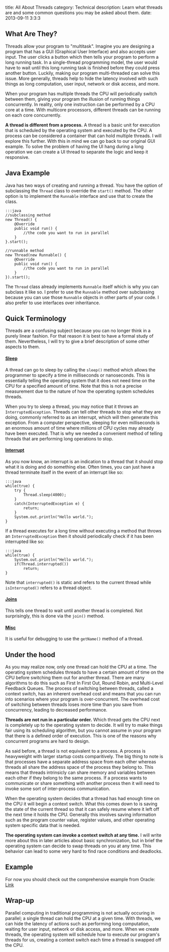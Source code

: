 title: All About Threads
category: Technical
description: Learn what threads are and some common questions you may be asked about them.
date: 2013-09-11 3:3:3

<h2>What Are They?</h2>
<p>Threads allow your program to "multitask".  Imagine you are designing a program that has a GUI (Graphical User Interface) and also accepts user input.  The user clicks a button which then tells your program to perform a long running task.  In a single-thread programming model, the user would have to wait until this long running task is finished before they could press another button.  Luckily, making our program multi-threaded can solve this issue.  More generally, threads help to hide the latency involved with such things as long computation, user input, network or disk access, and more.</p>

<p>When your program has multiple threads the CPU will periodically switch between them, giving your program the illusion of running things concurrently.  In reality, only one instruction can be performed by a CPU core at a time.  With multicore processors, different threads can be running on each core concurrently.</p>

<p><strong>A thread is different from a process.</strong>  A thread is a basic unit for execution that is scheduled by the operating system and executed by the CPU.  A process can be considered a container that can hold multiple threads.  I will explore this further.  With this in mind we can go back to our original GUI example.  To solve the problem of having the UI hang during a long operation we can create a UI thread to separate the logic and keep it responsive.</p>

<h2>Java Example</h2>
<p>Java has two ways of creating and running a thread.  You have the option of subclassing the <code>Thread</code> class to override the <code>start()</code> method.  The other option is to implement the <code>Runnable</code> interface and use that to create the class.</p>

	:::java
	//subclassing method
	new Thread() {
		@Override
		public void run() {
			//the code you want to run in parallel
		}
	}.start();

	//runnable method
	new Thread(new Runnable() {
		@Override
		public void run() {
			//the code you want to run in parallel
		}
	}).start();

<p>The <code>Thread</code> class already implements <code>Runnable</code> itself which is why you can subclass it like so.  I prefer to use the <code>Runnable</code> method over subclassing because you can use those <code>Runnable</code> objects in other parts of your code.  I also prefer to use interfaces over inheritance.</p>

<h2>Quick Terminology</h2>
<p>Threads are a confusing subject because you can no longer think in a purely linear fashion.  For that reason it is best to have a formal study of them.  Nevertheless, I will try to give a brief description of some other aspects to them.</p>

<h4><strong><u>Sleep</u></strong></h4>
<p>A thread can go to sleep by calling the <code>sleep()</code> method which allows the programmer to specify a time in milliseconds or nanoseconds.  This is essentially telling the operating system that it does not need time on the CPU for a specified amount of time.  Note that this is not a precise measurement due to the nature of how the operating system schedules threads.</p>  

<p>When you try to sleep a thread, you may notice that it throws an <code>InterruptedException</code>.  Threads can tell other threads to stop what they are doing, commonly referred to as an interrupt, which will then generate this exception.  From a computer perspective, sleeping for even milliseconds is an enormous amount of time where millions of CPU cycles may already have been executed.  That is why we needed a convenient method of telling threads that are performing long operations to stop.</p>

<h4><strong><u>Interrupt</u></strong></h4>
<p>As you now know, an interrupt is an indication to a thread that it should stop what it is doing and do something else.  Often times, you can just have a thread terminate itself in the event of an interrupt like so:</p>

	:::java
	while(true) {
		try {
			Thread.sleep(4000);
		}
		catch(InterruptedException e) {
			return;
		}
		System.out.println("Hello world.");
	}

<p>If a thread executes for a long time without executing a method that throws an <code>InterruptedException</code> then it should periodically check if it has been interrupted like so:</p>

	:::java
	while(true) {
		System.out.println("Hello world.");
		if(Thread.interrupted())
			return;
	}

<p>Note that <code>interrupted()</code> is static and refers to the current thread while <code>isInterrupted()</code> refers to a thread object.</p>

<h4><strong><u>Joins</u></strong></h4>
<p>This tells one thread to wait until another thread is completed.  Not surprisingly, this is done via the <code>join()</code> method.

<h4><strong><u>Misc</u></strong></h4>
<p>It is useful for debugging to use the <code>getName()</code> method of a thread.</p>

<h2>Under the hood</h2>
<p>As you may realize now, only one thread can hold the CPU at a time.  The operating system schedules threads to have a certain amount of time on the CPU before switching them out for another thread.  There are many algorithms to do this such as First In First Out, Round Robin, and Multi-Level Feedback Queues.  The process of switching between threads, called a context switch, has an inherent overhead cost and means that you can run into scenarios where your program is over-concurrent.  The overhead cost of switching between threads loses more time than you save from concurrency, leading to decreased performance.</p>

<p><strong>Threads are not run in a particular order.</strong>  Which thread gets the CPU next is completely up to the operating system to decide.  It will try to make things fair using its scheduling algorithm, but you cannot assume in your program that there is a defined order of execution.  This is one of the reasons why concurrent programs are hard to design.</p>

<p>As said before, a thread is not equivalent to a process.  A process is heavyweight with larger startup costs comparitively.  The big thing to note is that processes have a separate address space from each other whereas threads all share the address space of the process they belong to.  This means that threads intrinsicly can share memory and variables between each other if they belong to the same process.  If a process wants to communicate or share something with another process then it will need to invoke some sort of inter-process communication.</p>

<p>When the operating system decides that a thread has had enough time on the CPU it will begin a context switch.  What this comes down to is saving the state of the current thread so that it can safely resume where it left off the next time it holds the CPU.  Generally this involves saving information such as the program counter value, register values, and other operating system specific data that is needed.</p>

<p><strong>The operating system can invoke a context switch at any time.</strong>  I will write more about this in later articles about basic synchronization, but in brief the operating system can decide to swap threads on you at any time.  This behavior can lead to some very hard to find race conditions and deadlocks.</p>

<h2>Example</h2>
<p>For now you should check out the comprehensive example from Oracle: <a href="http://docs.oracle.com/javase/tutorial/essential/concurrency/simple.html">Link</a></p>

<h2>Wrap-up</h2>
<p>Parallel computing in traditional programming is not actually occuring in parallel; a single thread can hold the CPU at a given time.  With threads, we can hide the latency of actions such as performing long computation, waiting for user input, network or disk access, and more.  When we create threads, the operating system will schedule how to execute our program's threads for us, creating a context switch each time a thread is swapped off the CPU.</p>